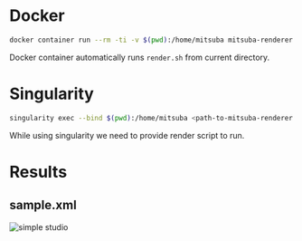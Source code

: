 # Docker

```sh
docker container run --rm -ti -v $(pwd):/home/mitsuba mitsuba-renderer
```

Docker container automatically runs `render.sh` from current directory.

# Singularity

```sh
singularity exec --bind $(pwd):/home/mitsuba <path-to-mitsuba-renderer.sif>/mitsuba-renderer.sif bash render_sample.sh
```

While using singularity we need to provide render script to run.

# Results

## sample.xml

![simple studio](https://beautyandsimulations.contennt.com/images/rendered/sample.png)
